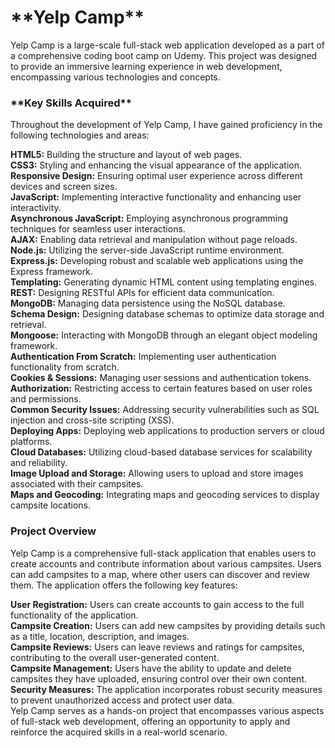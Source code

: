 <h1> **Yelp Camp** </h1>
Yelp Camp is a large-scale full-stack web application developed as a part of a comprehensive coding boot camp on Udemy. This project was designed to provide an immersive learning experience in web development, encompassing various technologies and concepts.

<h3> **Key Skills Acquired** </h3>
Throughout the development of Yelp Camp, I have gained proficiency in the following technologies and areas:  
  

**HTML5:** Building the structure and layout of web pages.  
**CSS3:** Styling and enhancing the visual appearance of the application.  
**Responsive Design:** Ensuring optimal user experience across different devices and screen sizes.  
**JavaScript:** Implementing interactive functionality and enhancing user interactivity.  
**Asynchronous JavaScript:** Employing asynchronous programming techniques for seamless user interactions.  
**AJAX:** Enabling data retrieval and manipulation without page reloads.  
**Node.js:** Utilizing the server-side JavaScript runtime environment.  
**Express.js:** Developing robust and scalable web applications using the Express framework.  
**Templating:** Generating dynamic HTML content using templating engines.  
**REST:** Designing RESTful APIs for efficient data communication.  
**MongoDB:** Managing data persistence using the NoSQL database.  
**Schema Design:** Designing database schemas to optimize data storage and retrieval.  
**Mongoose:** Interacting with MongoDB through an elegant object modeling framework.  
**Authentication From Scratch:** Implementing user authentication functionality from scratch.  
**Cookies & Sessions:** Managing user sessions and authentication tokens.  
**Authorization:** Restricting access to certain features based on user roles and permissions.  
**Common Security Issues:** Addressing security vulnerabilities such as SQL injection and cross-site scripting (XSS).  
**Deploying Apps:** Deploying web applications to production servers or cloud platforms.  
**Cloud Databases:** Utilizing cloud-based database services for scalability and reliability.  
**Image Upload and Storage:** Allowing users to upload and store images associated with their campsites.  
**Maps and Geocoding:** Integrating maps and geocoding services to display campsite locations.  

<h3> Project Overview </h3>
Yelp Camp is a comprehensive full-stack application that enables users to create accounts and contribute information about various campsites. Users can add campsites to a map, where other users can discover and review them. The application offers the following key features:  

**User Registration:** Users can create accounts to gain access to the full functionality of the application.  
**Campsite Creation:** Users can add new campsites by providing details such as a title, location, description, and images.  
**Campsite Reviews:** Users can leave reviews and ratings for campsites, contributing to the overall user-generated content.  
**Campsite Management:** Users have the ability to update and delete campsites they have uploaded, ensuring control over their own content.  
**Security Measures:** The application incorporates robust security measures to prevent unauthorized access and protect user data.  
Yelp Camp serves as a hands-on project that encompasses various aspects of full-stack web development, offering an opportunity to apply and reinforce the acquired skills in a real-world scenario.  
